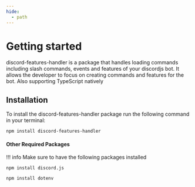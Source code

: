 ```yaml
---
hide:
  - path
---
```


# Getting started

discord-features-handler is a package that handles loading commands including slash commands, events and features of your discordjs bot. It allows the developer to focus on creating commands and features for the bot. Also supporting TypeScript natively

## Installation

To install the discord-features-handler package run the following command in your terminal:

```node
npm install discord-features-handler
```

#### Other Required Packages

!!! info
    Make sure to have the following packages installed

 
  ```node title="discord.js v14.9 or later"
  npm install discord.js
  ```

  ```node title="For your environment variables:"
  npm install dotenv
  ```